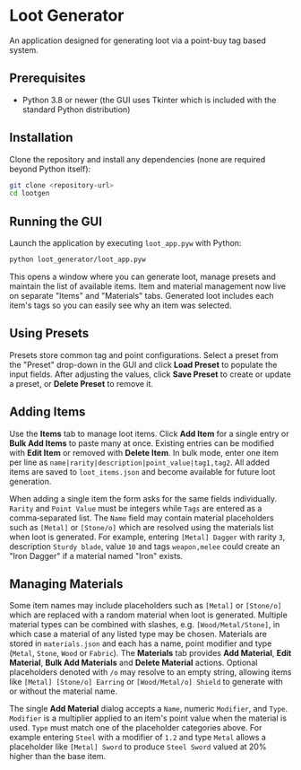 # Loot Generator

An application designed for generating loot via a point-buy tag based system.

## Prerequisites

- Python 3.8 or newer (the GUI uses Tkinter which is included with the
  standard Python distribution)

## Installation

Clone the repository and install any dependencies (none are required beyond
Python itself):

```bash
git clone <repository-url>
cd lootgen
```

## Running the GUI

Launch the application by executing `loot_app.pyw` with Python:

```bash
python loot_generator/loot_app.pyw
```

This opens a window where you can generate loot, manage presets and maintain
the list of available items. Item and material management now live on separate
"Items" and "Materials" tabs. Generated loot includes each item's tags so you
can easily see why an item was selected.

## Using Presets

Presets store common tag and point configurations. Select a preset from the
"Preset" drop-down in the GUI and click **Load Preset** to populate the input
fields. After adjusting the values, click **Save Preset** to create or update
a preset, or **Delete Preset** to remove it.

## Adding Items

Use the **Items** tab to manage loot items. Click **Add Item** for a single
entry or **Bulk Add Items** to paste many at once. Existing entries can be
modified with **Edit Item** or removed with **Delete Item**. In bulk mode, enter
one item per line as `name|rarity|description|point_value|tag1,tag2`. All added
items are saved to `loot_items.json` and become available for future loot
generation.

When adding a single item the form asks for the same fields individually.
`Rarity` and `Point Value` must be integers while `Tags` are entered as a
comma‑separated list. The `Name` field may contain material placeholders such
as `[Metal]` or `[Stone/o]` which are resolved using the materials list when
loot is generated. For example, entering `[Metal] Dagger` with rarity `3`,
description `Sturdy blade`, value `10` and tags `weapon,melee` could create an
"Iron Dagger" if a material named "Iron" exists.

## Managing Materials

Some item names may include placeholders such as `[Metal]` or `[Stone/o]` which
are replaced with a random material when loot is generated. Multiple material
types can be combined with slashes, e.g. `[Wood/Metal/Stone]`, in which case a
material of any listed type may be chosen. Materials are stored in
`materials.json` and each has a name, point modifier and type (`Metal`, `Stone`,
`Wood` or `Fabric`). The **Materials** tab provides **Add Material**, **Edit
Material**, **Bulk Add Materials** and **Delete Material** actions. Optional
placeholders denoted with `/o` may resolve to an empty string, allowing items
like `[Metal] [Stone/o] Earring` or `[Wood/Metal/o] Shield` to generate with or
without the material name.

The single **Add Material** dialog accepts a `Name`, numeric `Modifier`, and
`Type`. `Modifier` is a multiplier applied to an item's point value when the
material is used. `Type` must match one of the placeholder categories above.
For example entering `Steel` with a modifier of `1.2` and type `Metal` allows a
placeholder like `[Metal] Sword` to produce `Steel Sword` valued at 20% higher
than the base item.
